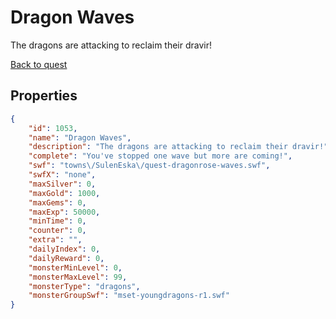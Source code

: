 # Dragon Waves

The dragons are attacking to reclaim their dravir!

[Back to quest](../quests.md)

## Properties

```json
{
    "id": 1053,
    "name": "Dragon Waves",
    "description": "The dragons are attacking to reclaim their dravir!",
    "complete": "You've stopped one wave but more are coming!",
    "swf": "towns\/SulenEska\/quest-dragonrose-waves.swf",
    "swfX": "none",
    "maxSilver": 0,
    "maxGold": 1000,
    "maxGems": 0,
    "maxExp": 50000,
    "minTime": 0,
    "counter": 0,
    "extra": "",
    "dailyIndex": 0,
    "dailyReward": 0,
    "monsterMinLevel": 0,
    "monsterMaxLevel": 99,
    "monsterType": "dragons",
    "monsterGroupSwf": "mset-youngdragons-r1.swf"
}
```

